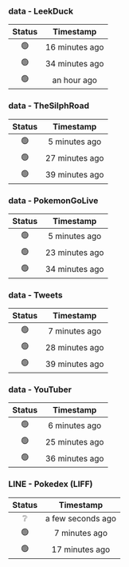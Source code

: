 ### data - LeekDuck
| Status | Timestamp |
|:------:|:---------:|
| 🟢 | 16 minutes ago |
| 🟢 | 34 minutes ago |
| 🟢 | an hour ago |

### data - TheSilphRoad
| Status | Timestamp |
|:------:|:---------:|
| 🟢 | 5 minutes ago |
| 🟢 | 27 minutes ago |
| 🟢 | 39 minutes ago |

### data - PokemonGoLive
| Status | Timestamp |
|:------:|:---------:|
| 🟢 | 5 minutes ago |
| 🟢 | 23 minutes ago |
| 🟢 | 34 minutes ago |

### data - Tweets
| Status | Timestamp |
|:------:|:---------:|
| 🟢 | 7 minutes ago |
| 🟢 | 28 minutes ago |
| 🟢 | 39 minutes ago |

### data - YouTuber
| Status | Timestamp |
|:------:|:---------:|
| 🟢 | 6 minutes ago |
| 🟢 | 25 minutes ago |
| 🟢 | 36 minutes ago |

### LINE - Pokedex (LIFF)
| Status | Timestamp |
|:------:|:---------:|
| ❔ | a few seconds ago |
| 🟢 | 7 minutes ago |
| 🟢 | 17 minutes ago |

